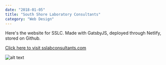 ```yaml
---
date: "2018-01-05"
title: "South Shore Laboratory Consultants"
category: "Web Design"
---
```

Here's the website for SSLC. Made with GatsbyJS, deployed through Netlify, stored on Github. 

[Click here to visit sslabconsultants.com](http://www.sslabconsultants.com)



![alt text](https://s3-us-west-2.amazonaws.com/s.cdpn.io/459919/sslc-min.png "Header image for SSLC's website")